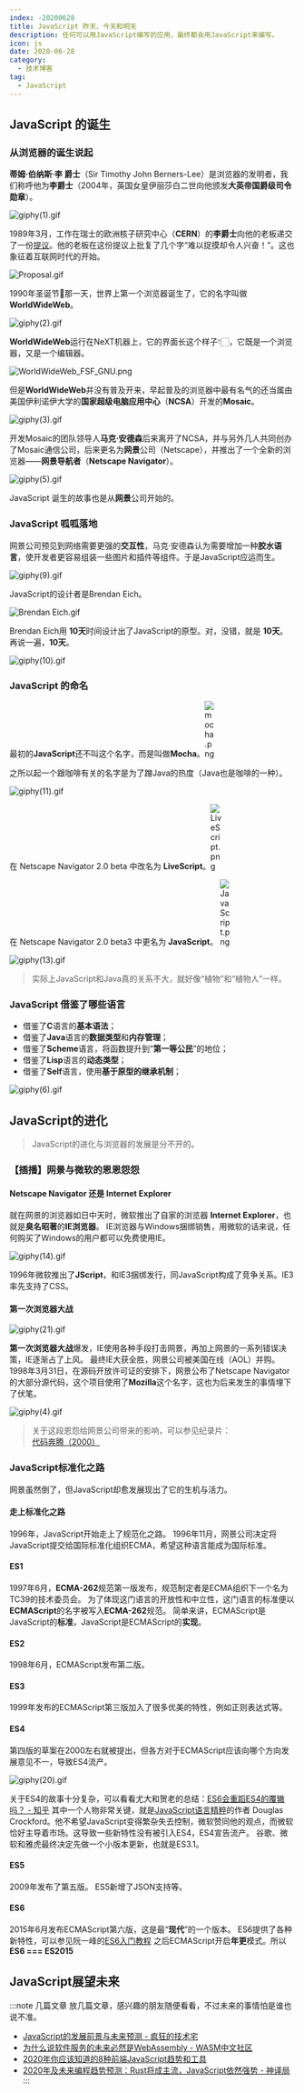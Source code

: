 ```yaml
---
index: -20200628
title: JavaScript 昨天、今天和明天
description: 任何可以用JavaScript编写的应用，最终都会用JavaScript来编写。
icon: js
date: 2020-06-28
category:
  - 技术博客
tag:
  - JavaScript
---
```


## JavaScript 的诞生

### 从浏览器的诞生说起

**蒂姆·伯纳斯·李 爵士**（Sir Timothy John Berners-Lee）是浏览器的发明者，我们称呼他为**李爵士**（2004年，英国女皇伊丽莎白二世向他颁发**大英帝国爵级司令勋章**）。

![giphy(1).gif](https://zhuye-1308301598.file.myqcloud.com/markdown/172fb6f53620ab3d~tplv-t2oaga2asx-image.image)

1989年3月，工作在瑞士的欧洲核子研究中心（**CERN**）的**李爵士**向他的老板递交了一份[提议](http://info.cern.ch/Proposal.html)。他的老板在这份提议上批复了几个字“难以捉摸却令人兴奋！”。这也象征着互联网时代的开始。

![Proposal.gif](https://zhuye-1308301598.file.myqcloud.com/markdown/172fb6f5363e96db~tplv-t2oaga2asx-image.image)

1990年圣诞节🎄那一天，世界上第一个浏览器诞生了，它的名字叫做**WorldWideWeb**。

![giphy(2).gif](https://zhuye-1308301598.file.myqcloud.com/markdown/172fb6f53b018867~tplv-t2oaga2asx-image.image)


**WorldWideWeb**运行在NeXT机器上，它的界面长这个样子👇🏻，它既是一个浏览器，又是一个编辑器。


![WorldWideWeb_FSF_GNU.png](https://zhuye-1308301598.file.myqcloud.com/markdown/172fb6f53b190d90~tplv-t2oaga2asx-image.image)

但是**WorldWideWeb**并没有普及开来，早起普及的浏览器中最有名气的还当属由美国伊利诺伊大学的**国家超级电脑应用中心**（**NCSA**）开发的**Mosaic**。

![giphy(3).gif](https://zhuye-1308301598.file.myqcloud.com/markdown/172fb6f53b2796ec~tplv-t2oaga2asx-image.image)

开发Mosaic的团队领导人**马克·安德森**后来离开了NCSA，并与另外几人共同创办了Mosaic通信公司，后来更名为**网景**公司（Netscape），并推出了一个全新的浏览器——**网景导航者**（**Netscape Navigator**）。

![giphy(5).gif](https://zhuye-1308301598.file.myqcloud.com/markdown/172fb6f53b3017e0~tplv-t2oaga2asx-image.image)

JavaScript 诞生的故事也是从**网景**公司开始的。

### JavaScript 呱呱落地

网景公司预见到网络需要更强的**交互性**，马克·安德森认为需要增加一种**胶水语言**，使开发者更容易组装一些图片和插件等组件。于是JavaScript应运而生。

![giphy(9).gif](https://zhuye-1308301598.file.myqcloud.com/markdown/172fb6f570f0af8d~tplv-t2oaga2asx-image.image)

JavaScript的设计者是Brendan Eich。

![Brendan Eich.gif](https://zhuye-1308301598.file.myqcloud.com/markdown/172fb6f57844014e~tplv-t2oaga2asx-image.image)

Brendan Eich用 **10天**时间设计出了JavaScript的原型。对，没错，就是 **10天**。再说一遍，**10天**。

![giphy(10).gif](https://zhuye-1308301598.file.myqcloud.com/markdown/172fb6f57e37998f~tplv-t2oaga2asx-image.image)

### JavaScript 的命名

最初的**JavaScript**还不叫这个名字，而是叫做**Mocha**。<img src="https://zhuye-1308301598.file.myqcloud.com/markdown/172fb6f5828dc56b~tplv-t2oaga2asx-image.image" alt="mocha.png" style="max-width: 20px" />

之所以起一个跟咖啡有关的名字是为了蹭Java的热度（Java也是咖啡的一种）。

![giphy(11).gif](https://zhuye-1308301598.file.myqcloud.com/markdown/172fb6f5846e9bae~tplv-t2oaga2asx-image.image)

在 Netscape Navigator 2.0 beta 中改名为 **LiveScript**。<img src="https://zhuye-1308301598.file.myqcloud.com/markdown/172fb6f584071ef7~tplv-t2oaga2asx-image.image" alt="LiveScript.png" style="max-width: 20px" />

在 Netscape Navigator 2.0 beta3 中更名为 **JavaScript**。 <img src="https://zhuye-1308301598.file.myqcloud.com/markdown/172fb6f5afbdc6ad~tplv-t2oaga2asx-image.image" alt="JavaScript.png" style="max-width: 20px" />

![giphy(13).gif](https://zhuye-1308301598.file.myqcloud.com/markdown/172fb6f5b429d219~tplv-t2oaga2asx-image.image)

> 实际上JavaScript和Java真的关系不大，就好像“植物”和“植物人”一样。

### JavaScript 借鉴了哪些语言

- 借鉴了**C**语言的**基本语法**；
- 借鉴了**Java**语言的**数据类型**和**内存管理**；
- 借鉴了**Scheme**语言，将函数提升到“**第一等公民**”的地位；
- 借鉴了**Lisp**语言的**动态类型**；
- 借鉴了**Self**语言，使用**基于原型的继承机制**；

![giphy(6).gif](https://zhuye-1308301598.file.myqcloud.com/markdown/172fb6f601de153c~tplv-t2oaga2asx-image.image)

## JavaScript的进化

> JavaScript的进化与浏览器的发展是分不开的。

### 【插播】网景与微软的恩恩怨怨

#### Netscape Navigator 还是 Internet Explorer

就在网景的浏览器如日中天时，微软推出了自家的浏览器 **Internet Explorer**，也就是**臭名昭著**的**IE浏览器**。
IE浏览器与Windows捆绑销售，用微软的话来说，任何购买了Windows的用户都可以免费使用IE。

![giphy(14).gif](https://zhuye-1308301598.file.myqcloud.com/markdown/172fb6f601d7eb22~tplv-t2oaga2asx-image.image)

1996年微软推出了**JScript**，和IE3捆绑发行，同JavaScript构成了竞争关系。IE3率先支持了CSS。

#### 第一次浏览器大战

![giphy(21).gif](https://zhuye-1308301598.file.myqcloud.com/markdown/172fb6f601e93747~tplv-t2oaga2asx-image.image)

**第一次浏览器大战**爆发，IE使用各种手段打击网景，再加上网景的一系列错误决策，IE逐渐占了上风。
最终IE大获全胜，网景公司被美国在线（AOL）并购。
1998年3月31日，在源码开放许可证的安排下，网景公布了Netscape Navigator的大部分源代码，这个项目使用了**Mozilla**这个名字，这也为后来发生的事情埋下了伏笔。

![giphy(4).gif](https://zhuye-1308301598.file.myqcloud.com/markdown/172fb6f6072afb9a~tplv-t2oaga2asx-image.image)

> 关于这段恩怨给网景公司带来的影响，可以参见纪录片：[代码奔腾（2000）](https://www.bilibili.com/video/av15989846?from=search&seid=10504290183249367310)

### JavaScript标准化之路

网景虽然倒了，但JavaScript却愈发展现出了它的生机与活力。

#### 走上标准化之路

1996年，JavaScript开始走上了规范化之路。
1996年11月，网景公司决定将JavaScript提交给国际标准化组织ECMA，希望这种语言能成为国际标准。

#### ES1

1997年6月，**ECMA-262**规范第一版发布，规范制定者是ECMA组织下一个名为TC39的技术委员会。
为了体现这门语言的开放性和中立性，这门语言的标准便以**ECMAScript**的名字被写入**ECMA-262**规范。
简单来讲，ECMAScript是JavaScript的**标准**，JavaScript是ECMAScript的**实现**。

#### ES2

1998年6月，ECMAScript发布第二版。

#### ES3

1999年发布的ECMAScript第三版加入了很多优美的特性，例如正则表达式等。

#### ES4

第四版的草案在2000左右就被提出，但各方对于ECMAScript应该向哪个方向发展意见不一，导致ES4流产。

![giphy(20).gif](https://zhuye-1308301598.file.myqcloud.com/markdown/172fb6f60f30f8c6~tplv-t2oaga2asx-image.image)

关于ES4的故事十分复杂，可以看看尤大和贺老的总结：[ES6会重蹈ES4的覆辙吗？ - 知乎](https://www.zhihu.com/question/24715618/answer/34794413)
其中一个人物非常关键，就是[JavaScript语言精粹](https://www.itpanda.net/book/334)的作者 Douglas Crockford。他不希望JavaScript变得繁杂失去控制，微软赞同他的观点，而微软恰好主导着市场。这导致一些新特性没有被引入ES4，ES4宣告流产。
谷歌、微软和雅虎最终决定先做一个小版本更新，也就是ES3.1。

#### ES5

2009年发布了第五版。
ES5新增了JSON支持等。

#### ES6

2015年6月发布ECMAScript第六版，这是最“**现代**”的一个版本。
ES6提供了各种新特性，可以参见阮一峰的[ES6入门教程](https://es6.ruanyifeng.com/)
之后ECMAScript开启**年更**模式。所以**ES6 === ES2015**

## JavaScript展望未来

:::note 几篇文章
放几篇文章，感兴趣的朋友随便看看，不过未来的事情怕是谁也说不准。
- [JavaScript的发展前景与未来预测 - 疯狂的技术宅](https://segmentfault.com/a/1190000019774239#item-2)
- [为什么说软件服务的未来必然是WebAssembly - WASM中文社区](https://segmentfault.com/a/1190000021172497)
- [2020年你应该知道的8种前端JavaScript趋势和工具](https://www.infoq.cn/article/VdJX0JkmSm_dkJBgF23r)
- [2020年及未来编程趋势预测：Rust将成主流，JavaScript依然强势 - 神译局](https://36kr.com/p/5233792)
:::